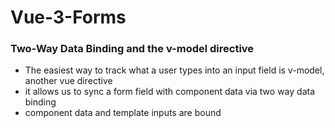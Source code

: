 # Vue-3-Forms

### Two-Way Data Binding and the v-model directive

- The easiest way to track what a user types into an input field is v-model, another vue directive
- it allows us to sync a form field with component data via two way data binding
- component data and template inputs are bound
